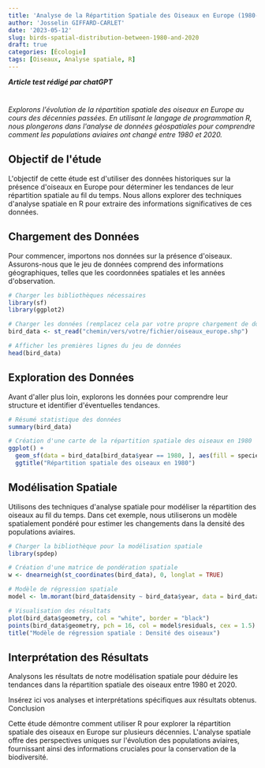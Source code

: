 ```yaml
---
title: 'Analyse de la Répartition Spatiale des Oiseaux en Europe (1980-2020) en Utilisant R'
author: 'Josselin GIFFARD-CARLET'
date: '2023-05-12'
slug: birds-spatial-distribution-between-1980-and-2020
draft: true
categories: [Écologie]
tags: [Oiseaux, Analyse spatiale, R]
---
```


***Article test rédigé par chatGPT***

#

*Explorons l'évolution de la répartition spatiale des oiseaux en Europe au cours des décennies passées. En utilisant le langage de programmation R, nous plongerons dans l'analyse de données géospatiales pour comprendre comment les populations aviaires ont changé entre 1980 et 2020.*

## Objectif de l'étude

L'objectif de cette étude est d'utiliser des données historiques sur la présence d'oiseaux en Europe pour déterminer les tendances de leur répartition spatiale au fil du temps. Nous allons explorer des techniques d'analyse spatiale en R pour extraire des informations significatives de ces données.

## Chargement des Données

Pour commencer, importons nos données sur la présence d'oiseaux. Assurons-nous que le jeu de données comprend des informations géographiques, telles que les coordonnées spatiales et les années d'observation.

```r
# Charger les bibliothèques nécessaires
library(sf)
library(ggplot2)

# Charger les données (remplacez cela par votre propre chargement de données)
bird_data <- st_read("chemin/vers/votre/fichier/oiseaux_europe.shp")

# Afficher les premières lignes du jeu de données
head(bird_data)
```

## Exploration des Données

Avant d'aller plus loin, explorons les données pour comprendre leur structure et identifier d'éventuelles tendances.

```r
# Résumé statistique des données
summary(bird_data)

# Création d'une carte de la répartition spatiale des oiseaux en 1980
ggplot() +
  geom_sf(data = bird_data[bird_data$year == 1980, ], aes(fill = species)) +
  ggtitle("Répartition spatiale des oiseaux en 1980")
```

## Modélisation Spatiale

Utilisons des techniques d'analyse spatiale pour modéliser la répartition des oiseaux au fil du temps. Dans cet exemple, nous utiliserons un modèle spatialement pondéré pour estimer les changements dans la densité des populations aviaires.

```r
# Charger la bibliothèque pour la modélisation spatiale
library(spdep)

# Création d'une matrice de pondération spatiale
w <- dnearneigh(st_coordinates(bird_data), 0, longlat = TRUE)

# Modèle de régression spatiale
model <- lm.morant(bird_data$density ~ bird_data$year, data = bird_data, listw = w)

# Visualisation des résultats
plot(bird_data$geometry, col = "white", border = "black")
points(bird_data$geometry, pch = 16, col = model$residuals, cex = 1.5)
title("Modèle de régression spatiale : Densité des oiseaux")
```

## Interprétation des Résultats

Analysons les résultats de notre modélisation spatiale pour déduire les tendances dans la répartition spatiale des oiseaux entre 1980 et 2020.

Insérez ici vos analyses et interprétations spécifiques aux résultats obtenus.
Conclusion

Cette étude démontre comment utiliser R pour explorer la répartition spatiale des oiseaux en Europe sur plusieurs décennies. L'analyse spatiale offre des perspectives uniques sur l'évolution des populations aviaires, fournissant ainsi des informations cruciales pour la conservation de la biodiversité.
